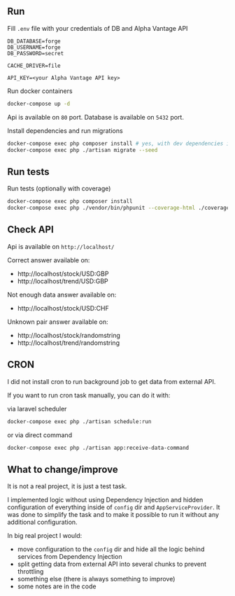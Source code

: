 ## Run

Fill `.env` file with your credentials of DB and Alpha Vantage API

```dotenv
DB_DATABASE=forge
DB_USERNAME=forge
DB_PASSWORD=secret

CACHE_DRIVER=file

API_KEY=<your Alpha Vantage API key>
```

Run docker containers

```bash
docker-compose up -d
```

Api is available on `80` port. Database is available on `5432` port.

Install dependencies and run migrations

```bash
docker-compose exec php composer install # yes, with dev dependencies if you want to run tests
docker-compose exec php ./artisan migrate --seed
```

## Run tests

Run tests (optionally with coverage)

```bash
docker-compose exec php composer install
docker-compose exec php ./vendor/bin/phpunit --coverage-html ./coverage
```

## Check API

Api is available on `http://localhost/`

Correct answer available on:

- http://localhost/stock/USD:GBP
- http://localhost/trend/USD:GBP

Not enough data answer available on:

- http://localhost/stock/USD:CHF

Unknown pair answer available on:

- http://localhost/stock/randomstring
- http://localhost/trend/randomstring

## CRON

I did not install cron to run background job to get data from external API.

If you want to run cron task manually, you can do it with:

via laravel scheduler

```bash
docker-compose exec php ./artisan schedule:run
```

or via direct command

```bash
docker-compose exec php ./artisan app:receive-data-command
```

## What to change/improve

It is not a real project, it is just a test task.

I implemented logic without using Dependency Injection and hidden configuration of everything inside of `config` dir
and `AppServiceProvider`.
It was done to simplify the task and to make it possible to run it without any additional configuration.

In big real project I would:

- move configuration to the `config` dir and hide all the logic behind services from Dependency Injection
- split getting data from external API into several chunks to prevent throttling
- something else (there is always something to improve)
- some notes are in the code

